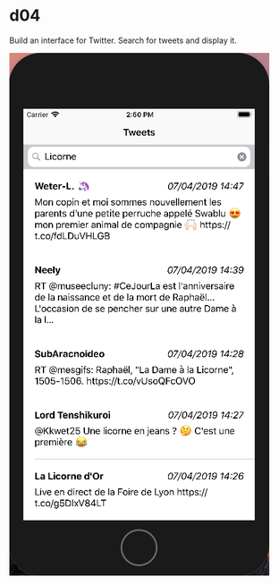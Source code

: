 # d04

Build an interface for Twitter. Search for tweets and display it.

![alt text](https://github.com/mdubus/piscine-swift/blob/master/images/tweets.png)
